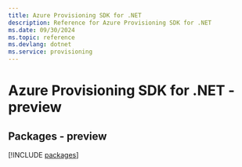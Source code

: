 ```yaml
---
title: Azure Provisioning SDK for .NET
description: Reference for Azure Provisioning SDK for .NET
ms.date: 09/30/2024
ms.topic: reference
ms.devlang: dotnet
ms.service: provisioning
---
```

# Azure Provisioning SDK for .NET - preview
## Packages - preview
[!INCLUDE [packages](provisioning-index.md)]